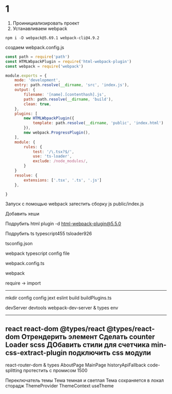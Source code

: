 # 1
1. Проинициализировать проект
2. Устанавливаем webpack
```
npm i -D webpack@5.69.1 webpack-cli@4.9.2
```
создаем webpack.config.js

```js
const path = require('path')
const HTMLWbpackPlugin = require('html-webpack-plugin')
const webpack = require('webpack')

module.exports = {
    mode: 'development',
    entry: path.resolve(__dirname, 'src', 'index.js'),
    output: {
        filename: '[name].[contenthash].js',
        path: path.resolve(__dirname, 'build'),
        clean: true,
    },
    plugins: [
        new HTMLWbpackPlugin({
            template: path.resolve(__dirname, 'public', 'index.html')
        }),
        new webpack.ProgressPlugin(),
    ],
    module: { 
        rules: {
            test: '/\.tsx?$/',
            use: 'ts-loader',
            exclude: /node_modules/,
        }
    }
    resolve: {
        extensions: ['.tsx', '.ts', '.js']
    },

}
```

Запуск с помощью webpack
затестить сборку js
public/index.js

Добавить хеши

Подрубить html plugin
-d html-webpack-plugin@5.5.0

Подрубить ts
typescript455 tsloader926

tsconfig.json

webpack typescript config file

webpack.config.ts

webpack

require -> import


-----

mkdir config
config
    jext
    eslint
    build
        buildPlugins.ts


devServer
devtools
webpack-dev-server & types
env
    
---
react react-dom
@types/react @types/react-dom
Отрендерить элемент
Сделать counter
Loader scss
ДОбавить стили для счетчика
min-css-extract-plugin
подключить css модули
---

react-router-dom & types
AboutPage
MainPage
historyApiFallback
code-splitting
протестить с промисом 1500

Переключатель темы
Тема темная и светлая
Тема сохраняется в локал сторадж
ThemeProvider
ThemeContext
useTheme


